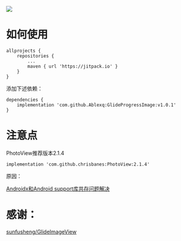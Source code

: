 

[![](https://jitpack.io/v/Ablexq/GlideProgressImage.svg)](https://jitpack.io/#Ablexq/GlideProgressImage)


# 如何使用

```
allprojects {
    repositories {
        ...
        maven { url 'https://jitpack.io' }
    }
}
```
添加下述依赖：
```
dependencies {
	implementation 'com.github.Ablexq:GlideProgressImage:v1.0.1'
}
```


# 注意点

PhotoView推荐版本2.1.4

```
implementation 'com.github.chrisbanes:PhotoView:2.1.4'
```
原因：

[Androidx和Android support库共存问题解决](https://www.jianshu.com/p/f7a7a8765294)

# 感谢：

[sunfusheng/GlideImageView](https://github.com/sunfusheng/GlideImageView)

















